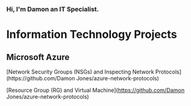 ### Hi, I'm Damon an IT Specialist.

<h1>Information Technology Projects</h1>
<h2>Microsoft Azure</h2>
 [Network Security Groups (NSGs) and Inspecting Network Protocols](https://github.com/Damon Jones/azure-network-protocols)
 
  [Resource Group (RG) and Virtual Machine](https://github.com/Damon Jones/azure-network-protocols)
